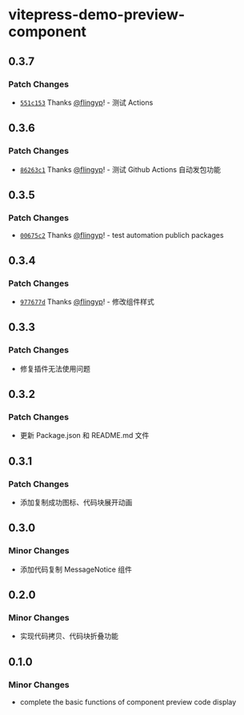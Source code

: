 # vitepress-demo-preview-component

## 0.3.7

### Patch Changes

- [`551c153`](https://github.com/flingyp/vitepress-demo-preview/commit/551c15355c214d0d2b13bf14fb38dcd03dbd7937) Thanks [@flingyp](https://github.com/flingyp)! - 测试 Actions

## 0.3.6

### Patch Changes

- [`86263c1`](https://github.com/flingyp/vitepress-demo-preview/commit/86263c1d503b2aa08062a80ef457abd641d3ddb5) Thanks [@flingyp](https://github.com/flingyp)! - 测试 Github Actions 自动发包功能

## 0.3.5

### Patch Changes

- [`00675c2`](https://github.com/flingyp/vitepress-demo-preview/commit/00675c214828d8f27f81a0adafb9112dfc9f9d56) Thanks [@flingyp](https://github.com/flingyp)! - test automation publich packages

## 0.3.4

### Patch Changes

- [`977677d`](https://github.com/flingyp/vitepress-demo-preview/commit/977677d42f729bf50950fd2eb0087c1e54fbea11) Thanks [@flingyp](https://github.com/flingyp)! - 修改组件样式

## 0.3.3

### Patch Changes

- 修复插件无法使用问题

## 0.3.2

### Patch Changes

- 更新 Package.json 和 README.md 文件

## 0.3.1

### Patch Changes

- 添加复制成功图标、代码块展开动画

## 0.3.0

### Minor Changes

- 添加代码复制 MessageNotice 组件

## 0.2.0

### Minor Changes

- 实现代码拷贝、代码块折叠功能

## 0.1.0

### Minor Changes

- complete the basic functions of component preview code display

